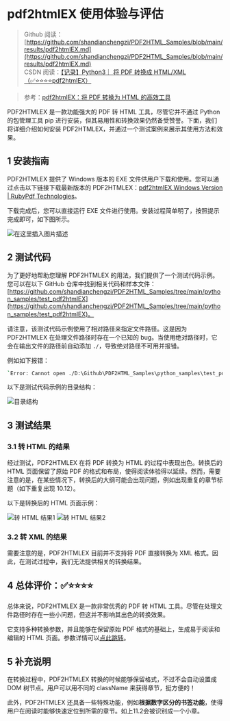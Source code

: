 # pdf2htmlEX 使用体验与评估


> Github 阅读：[https://github.com/shandianchengzi/PDF2HTML_Samples/blob/main/results/pdf2htmlEX.md](https://github.com/shandianchengzi/PDF2HTML_Samples/blob/main/results/pdf2htmlEX.md)  
> CSDN 阅读：[【记录】Python3｜ 将 PDF 转换成 HTML/XML（✅⭐⭐⭐⭐pdf2htmlEX）](https://blog.csdn.net/qq_46106285/article/details/138356607)  

> 参考：[pdf2htmlEX：将 PDF 转换为 HTML 的高效工具](https://blog.csdn.net/gitblog_00074/article/details/136775457) 

PDF2HTMLEX 是一款功能强大的 PDF 转 HTML 工具，尽管它并不通过 Python 的包管理工具 pip 进行安装，但其易用性和转换效果仍然备受赞誉。下面，我们将详细介绍如何安装 PDF2HTMLEX，并通过一个测试案例来展示其使用方法和效果。

## 1 安装指南


PDF2HTMLEX 提供了 Windows 版本的 EXE 文件供用户下载和使用。您可以通过点击以下链接下载最新版本的 PDF2HTMLEX：[pdf2htmlEX Windows Version | RubyPdf Technologies](https://soft.rubypdf.com/software/pdf2htmlex-windows-version)。

下载完成后，您可以直接运行 EXE 文件进行使用。安装过程简单明了，按照提示完成即可，如下图所示。

![在这里插入图片描述](https://img-blog.csdnimg.cn/direct/b7170327191948d7826f39bfdea8af74.png)
## 2 测试代码


为了更好地帮助您理解 PDF2HTMLEX 的用法，我们提供了一个测试代码示例。您可以在以下 GitHub 仓库中找到相关代码和样本文件：[https://github.com/shandianchengzi/PDF2HTML_Samples/tree/main/python_samples/test_pdf2htmlEX](https://github.com/shandianchengzi/PDF2HTML_Samples/tree/main/python_samples/test_pdf2htmlEX)。

请注意，该测试代码示例使用了相对路径来指定文件路径。这是因为 PDF2HTMLEX 在处理文件路径时存在一个已知的 bug。当使用绝对路径时，它会在输出文件的路径前自动添加 `./`，导致绝对路径不可用并报错。

例如如下报错：
```bash
`Error: Cannot open ./D:\Github\PDF2HTML_Samples\python_samples\test_pdf2htmlEX\outputs\to_html_table_test.html for writing`
```

以下是测试代码示例的目录结构：

![目录结构](https://img-blog.csdnimg.cn/direct/75cb65db0825401494111dc64003deb3.png)

## 3 测试结果
### 3.1 转 HTML 的结果

经过测试，PDF2HTMLEX 在将 PDF 转换为 HTML 的过程中表现出色。转换后的 HTML 页面保留了原始 PDF 的格式和布局，使得阅读体验得以延续。然而，需要注意的是，在某些情况下，转换后的大纲可能会出现问题，例如出现重复的章节标题（如下重复出现 10.12）。

以下是转换后的 HTML 页面示例：

![转 HTML 结果1](https://img-blog.csdnimg.cn/direct/d92c9554f16e475e9ad2e6b0e52cc976.png)
![转 HTML 结果2](https://img-blog.csdnimg.cn/direct/28e2acc8e38d46c1bf6134c57e5c9d32.png)

### 3.2 转 XML 的结果

需要注意的是，PDF2HTMLEX 目前并不支持将 PDF 直接转换为 XML 格式。因此，在测试过程中，我们无法提供相关的转换结果。

## 4 总体评价：✅⭐⭐⭐⭐

总体来说，PDF2HTMLEX 是一款非常优秀的 PDF 转 HTML 工具。尽管在处理文件路径时存在一些小问题，但这并不影响其出色的转换效果。

它支持多种转换参数，并且能够在保留原始 PDF 格式的基础上，生成易于阅读和编辑的 HTML 页面。参数详情可以[点此跳转](https://github.com/coolwanglu/pdf2htmlEX/wiki/Command-Line-Options)。

## 5 补充说明

在转换过程中，PDF2HTMLEX 转换的时候能够保留格式，不过不会自动设置成 DOM 树节点。用户可以用不同的 className 来获得章节，挺方便的！

此外，PDF2HTMLEX 还具备一些特殊功能，例如**根据数字区分的书签功能**，使得用户在阅读时能够快速定位到所需的章节。如上11.2会被识别成一个小章。